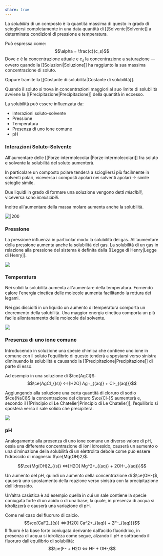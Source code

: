 ```yaml
---
share: true
---
```

La *solubilità* di un composto è la quantità massima di questo in grado di sciogliersi completamente in una data quantità di [[Solvente|Solvente]] a determinate condizioni di pressione e temperatura. 

Può espressa come:
$$\alpha = \frac{c}{c_s}$$
Dove $c$ è la concentrazione attuale e $c_s$ la concentrazione a saturazione — ovvero quando la [[Soluzioni|Soluzione]] ha raggiunto la sua massima concentrazione di soluto.

Oppure tramite la [[Costante di solubilità|Costante di solubilità]].

Quando il soluto si trova in concentrazioni maggiori al suo limite di solubilità avviene la [[Precipitazione|Precipitazione]] della quantità in eccesso.

La solubilità può essere influenzata da:
- Interazioni soluto-solvente
- Pressione
- Temperatura
- Presenza di uno ione comune
- pH

### Interazioni Soluto-Solvente
All'aumentare delle [[Forze intermolecolari|Forze intermolecolari]] fra soluto e solvente la solubilità del soluto aumenterà.

In particolare un composto polare tenderà a sciogliersi più facilmente in solventi polari, viceversa i composti apolari nei solventi apolari → simile scioglie simile.

Due liquidi in grado di formare una soluzione vengono detti *miscibili*, viceversa sono *immiscibili*.

Inoltre all'aumentare della massa molare aumenta anche la solubilità.

![|200](8cb17886967724621146ea898d35e192_MD5%201.png)

### Pressione
La pressione influenza in particolar modo la solubilità dei gas. All'aumentare della pressione aumenta anche la solubilità del gas. La solubilità di un gas in relazione alla pressione del sistema è definita dalla [[Legge di Henry|Legge di Henry]].

![](784b183151b04342e46284160143adef_MD5%201.png)

### Temperatura
Nei solidi la solubilità aumenta all'aumentare della temperatura. Fornendo calore l'energia cinetica delle molecole aumenta facilitando la rottura dei legami.

Nei gas disciolti in un liquido un aumento di temperatura comporta un decremento della solubilità. Una maggior energia cinetica comporta un più facile allontanamento delle molecole dal solvente.

![](d431eecbdf525f8ac5a61cd61f75b480_MD5%201.png)

### Presenza di uno ione comune
Introducendo in soluzione una specie chimica che contiene uno ione in comune con il soluto l’equilibrio di questo tenderà a spostarsi verso sinistra diminuendo la solubilità e causando la [[Precipitazione|Precipitazione]] di parte di esso.

Ad esempio in una soluzione di $\ce{AgCl}$:
$$\ce{AgCl_{(s)} <=>[H2O] Ag+_{(aq)} + Cl-_{(aq)}}$$

Aggiungendo alla soluzione una certa quantità di cloruro di sodio $\ce{NaCl}$ la concentrazione del cloruro $\ce{Cl-}$ aumenterà e, secondo il [[Principio di Le Chatelier|Principio di Le Chatelier]], l’equilibrio si sposterà verso il sale solido che precipiterà.

![](7b718bbf9ecece3157f25454041a8722_MD5%201.png)

### pH
Analogamente alla presenza di uno ione comune un diverso valore di pH, ossia una differente concentrazione di ioni idrossido, causerà un aumento o una diminuzione della solubilità di un elettrolita debole come può essere l’idrossido di magnesio $\ce{Mg(OH)2}$.

$$\ce{Mg(OH)2_{(s)} <=>[H2O] Mg^2+_{(aq)} + 2OH-_{(aq)}}$$

Un aumento del pH, quindi un aumento della concentrazione di $\ce{OH-}$, causerà uno spostamento della reazione verso sinistra con la precipitazione dell’idrossido.

Un’altra casistica è ad esempio quella in cui un sale contiene la specie coniugata forte di un acido o di una base, la quale, in presenza di acqua si idrolizzerà e causerà una variazione di pH.

Come nel caso del fluoruro di calcio.
$$\ce{CaF2_{(s)} <=>[H2O] Ca^2+_{(aq)} + 2F-_{(aq)}}$$
Il fluoro è la base forte coniugata derivante dall’acido fluoridrico, in presenza di acqua si idrolizza come segue, alzando il pH e sottraendo il fluoruro dall’equilibrio di solubilità:
$$\ce{F- + H2O <=> HF + OH-}$$